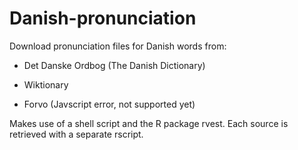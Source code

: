 # Danish-pronunciation

Download pronunciation files for Danish words from:

* Det Danske Ordbog (The Danish Dictionary)

* Wiktionary

* Forvo (Javscript error, not supported yet)

Makes use of a shell script and the R package rvest. Each source is retrieved with a separate rscript.
